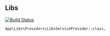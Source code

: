 ## Libs

[![Build Status](https://travis-ci.org/laravel/framework.svg)](##)

```
App\Libs\Providers\LibsServiceProvider::class,
```

